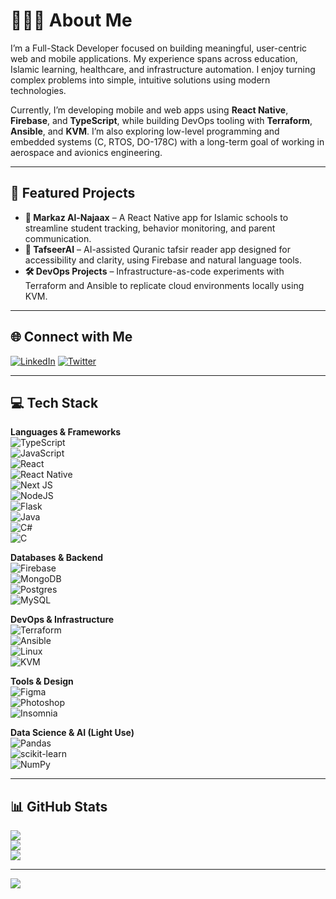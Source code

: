 # 👨🏿‍💻 About Me
I’m a Full-Stack Developer focused on building meaningful, user-centric web and mobile applications. My experience spans across education, Islamic learning, healthcare, and infrastructure automation. I enjoy turning complex problems into simple, intuitive solutions using modern technologies.

Currently, I’m developing mobile and web apps using **React Native**, **Firebase**, and **TypeScript**, while building DevOps tooling with **Terraform**, **Ansible**, and **KVM**. I’m also exploring low-level programming and embedded systems (C, RTOS, DO-178C) with a long-term goal of working in aerospace and avionics engineering.

---

## 🚀 Featured Projects
- **📱 Markaz Al-Najaax** – A React Native app for Islamic schools to streamline student tracking, behavior monitoring, and parent communication.
- **📖 TafseerAI** – AI-assisted Quranic tafsir reader app designed for accessibility and clarity, using Firebase and natural language tools.
- **🛠 DevOps Projects** – Infrastructure-as-code experiments with Terraform and Ansible to replicate cloud environments locally using KVM.

---

## 🌐 Connect with Me
[![LinkedIn](https://img.shields.io/badge/LinkedIn-%230077B5.svg?logo=linkedin&logoColor=white)](https://linkedin.com/in/AbdifatahOthman) 
[![Twitter](https://img.shields.io/badge/Twitter-%231DA1F2.svg?logo=Twitter&logoColor=white)](https://twitter.com/Abdifat36525807)

---

## 💻 Tech Stack

**Languages & Frameworks**  
![TypeScript](https://img.shields.io/badge/typescript-%23007ACC.svg?style=for-the-badge&logo=typescript&logoColor=white)  
![JavaScript](https://img.shields.io/badge/javascript-%23323330.svg?style=for-the-badge&logo=javascript&logoColor=%23F7DF1E)  
![React](https://img.shields.io/badge/react-%2320232a.svg?style=for-the-badge&logo=react&logoColor=%2361DAFB)  
![React Native](https://img.shields.io/badge/react_native-%2320232a.svg?style=for-the-badge&logo=react&logoColor=%2361DAFB)  
![Next JS](https://img.shields.io/badge/Next-black?style=for-the-badge&logo=next.js&logoColor=white)  
![NodeJS](https://img.shields.io/badge/node.js-6DA55F?style=for-the-badge&logo=node.js&logoColor=white)  
![Flask](https://img.shields.io/badge/flask-%23000.svg?style=for-the-badge&logo=flask&logoColor=white)  
![Java](https://img.shields.io/badge/java-%23ED8B00.svg?style=for-the-badge&logo=java&logoColor=white)  
![C#](https://img.shields.io/badge/c%23-%23239120.svg?style=for-the-badge&logo=c-sharp&logoColor=white)  
![C](https://img.shields.io/badge/c-%2300599C.svg?style=for-the-badge&logo=c&logoColor=white)

**Databases & Backend**  
![Firebase](https://img.shields.io/badge/firebase-%23039BE5.svg?style=for-the-badge&logo=firebase)  
![MongoDB](https://img.shields.io/badge/MongoDB-%234ea94b.svg?style=for-the-badge&logo=mongodb&logoColor=white)  
![Postgres](https://img.shields.io/badge/postgres-%23316192.svg?style=for-the-badge&logo=postgresql&logoColor=white)  
![MySQL](https://img.shields.io/badge/mysql-%2300f.svg?style=for-the-badge&logo=mysql&logoColor=white)

**DevOps & Infrastructure**  
![Terraform](https://img.shields.io/badge/terraform-%235835CC.svg?style=for-the-badge&logo=terraform&logoColor=white)  
![Ansible](https://img.shields.io/badge/ansible-%231A1918.svg?style=for-the-badge&logo=ansible&logoColor=white)  
![Linux](https://img.shields.io/badge/linux-%23000.svg?style=for-the-badge&logo=linux&logoColor=white)  
![KVM](https://img.shields.io/badge/kvm-%23EA2D2E.svg?style=for-the-badge&logo=linux&logoColor=white)

**Tools & Design**  
![Figma](https://img.shields.io/badge/figma-%23F24E1E.svg?style=for-the-badge&logo=figma&logoColor=white)  
![Photoshop](https://img.shields.io/badge/adobephotoshop-%2331A8FF.svg?style=for-the-badge&logo=adobephotoshop&logoColor=white)  
![Insomnia](https://img.shields.io/badge/Insomnia-black?style=for-the-badge&logo=insomnia&logoColor=5849BE)

**Data Science & AI (Light Use)**  
![Pandas](https://img.shields.io/badge/pandas-%23150458.svg?style=for-the-badge&logo=pandas&logoColor=white)  
![scikit-learn](https://img.shields.io/badge/scikit--learn-%23F7931E.svg?style=for-the-badge&logo=scikit-learn&logoColor=white)  
![NumPy](https://img.shields.io/badge/numpy-%23013243.svg?style=for-the-badge&logo=numpy&logoColor=white)

---

## 📊 GitHub Stats
![](https://github-readme-stats.vercel.app/api?username=AbdifatahOsman2&theme=react&hide_border=true&include_all_commits=false&count_private=false)<br/>
![](https://github-readme-streak-stats.herokuapp.com/?user=AbdifatahOsman2&theme=react&hide_border=true)<br/>
![](https://github-readme-stats.vercel.app/api/top-langs/?username=AbdifatahOsman2&theme=react&hide_border=true&include_all_commits=false&count_private=false&layout=compact)

---

[![](https://visitcount.itsvg.in/api?id=AbdifatahOsman2&icon=0&color=0)](https://visitcount.itsvg.in)
